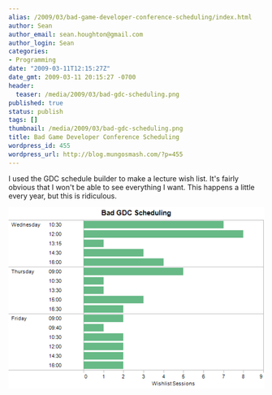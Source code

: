```yaml
---
alias: /2009/03/bad-game-developer-conference-scheduling/index.html
author: Sean
author_email: sean.houghton@gmail.com
author_login: Sean
categories:
- Programming
date: "2009-03-11T12:15:27Z"
date_gmt: 2009-03-11 20:15:27 -0700
header:
  teaser: /media/2009/03/bad-gdc-scheduling.png
published: true
status: publish
tags: []
thumbnail: /media/2009/03/bad-gdc-scheduling.png
title: Bad Game Developer Conference Scheduling
wordpress_id: 455
wordpress_url: http://blog.mungosmash.com/?p=455
---
```

I used the GDC schedule builder to make a lecture wish list.  It's fairly obvious that I won't be able to see everything I want.  This happens a little every year, but this is ridiculous.

![](bad-gdc-scheduling.png)

